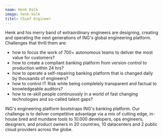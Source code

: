 ```yaml
---
naam: Henk Kolk
image: henk-kolk
titel: Chief Engineer
---
```

Henk and his merry band of extraordinary engineers are designing, creating and operating the next generations of ING's global engineering platform. Challenges that thrill them are: 
- how to focus the work of 700+ autonomous teams to deliver the most value for customers? 
- how to create a compliant banking platform from version control to production within 24 hrs?
- how to operate a self-repairing banking platform that is changed daily by thousands of engineers? 
- how to control IT Risk while being completely transparent and factual to knowledgeable auditors?
- how to re-skill people continuously in a world of fast changing technologies and so-called talent gaps?

ING's engineering platform bootstraps ING's banking platform. Our challenge is to deliver competitive advantage via a mix of cutting edge, in-house bred and mundane tools to 10.000 developers, ops engineers, designers, and product owners in 20 countries, 10 datacenters and 2 public cloud providers across the globe. 
